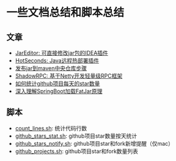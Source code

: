 # 一些文档总结和脚本总结

## 文章
- [JarEditor: 可直接修改jar包的IDEA插件](./JarEditor介绍.md)
- [HotSeconds: Java远程热部署插件](./Java远程热部署插件HotSeconds.md)
- [发布jar到maven中央仓库步骤](./发布jar到maven中央仓库步骤.md)
- [ShadowRPC: 基于Netty开发轻量级RPC框架](./基于Netty开发轻量级RPC框架.md)
- [如何统计github项目每天的star数量](./如何统计github项目每天的star数量.md)
- [深入理解SpringBoot加载FatJar原理](./深入理解SpringBoot加载FatJar原理.md)

## 脚本

- [count_lines.sh](./shes/count_lines.sh): 统计代码行数
- [github_stars_stat.sh](./shes/github_stars_stat.sh): github项目star数量按天统计
- [github_stars_notify.sh](./shes/github_stars_notify.sh): github项目star和fork新增提醒（仅mac）
- [github_projects.sh](./shes/github_projects.sh): github项目star和fork数量列表
